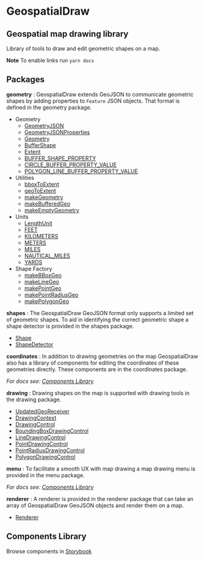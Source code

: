 # GeospatialDraw
## Geospatial map drawing library

Library of tools to draw and edit geometric shapes on a map.

**Note** To enable links run `yarn docs`

## Packages

**geometry**
:  GeospatialDraw extends GeoJSON to communicate geometric shapes by adding properties to `Feature` JSON objects. That format is defined in the geometry package.

 * Geometry
   * [GeometryJSON](https://unpkg.com/geospatialdraw@0.4.0/target/storybook/docs/modules/_geometry_geometry_.html#geometryjson)
   * [GeometryJSONProperties](https://unpkg.com/geospatialdraw@0.4.0/target/storybook/docs/modules/_geometry_geometry_.html#geometryjsonproperties)
   * [Geometry](https://unpkg.com/geospatialdraw@0.4.0/target/storybook/docs/modules/_geometry_geometry_.html#geometry)
   * [BufferShape](https://unpkg.com/geospatialdraw@0.4.0/target/storybook/docs/modules/_geometry_geometry_.html#buffershape)
   * [Extent](https://unpkg.com/geospatialdraw@0.4.0/target/storybook/docs/modules/_geometry_geometry_.html#extent)
   * [BUFFER_SHAPE_PROPERTY](https://unpkg.com/geospatialdraw@0.4.0/target/storybook/docs/modules/_geometry_geometry_.html#buffer_shape_property)
   * [CIRCLE_BUFFER_PROPERTY_VALUE](https://unpkg.com/geospatialdraw@0.4.0/target/storybook/docs/modules/_geometry_geometry_.html#circle_buffer_property_value)
   * [POLYGON_LINE_BUFFER_PROPERTY_VALUE](https://unpkg.com/geospatialdraw@0.4.0/target/storybook/docs/modules/_geometry_geometry_.html#polygon_line_buffer_property_value)
 * Utilities
   * [bboxToExtent](https://unpkg.com/geospatialdraw@0.4.0/target/storybook/docs/modules/_geometry_utilities_.html#bboxtoextent)
   * [geoToExtent](https://unpkg.com/geospatialdraw@0.4.0/target/storybook/docs/modules/_geometry_utilities_.html#geotoextent)
   * [makeGeometry](https://unpkg.com/geospatialdraw@0.4.0/target/storybook/docs/modules/_geometry_utilities_.html#makegeometry)
   * [makeBufferedGeo](https://unpkg.com/geospatialdraw@0.4.0/target/storybook/docs/modules/_geometry_utilities_.html#makebufferedgeo)
   * [makeEmptyGeometry](https://unpkg.com/geospatialdraw@0.4.0/target/storybook/docs/modules/_geometry_utilities_.html#makeemptygeometry)
 * Units
   * [LengthUnit](https://unpkg.com/geospatialdraw@0.4.0/target/storybook/docs/modules/_geometry_units_.html#lengthunit)
   * [FEET](https://unpkg.com/geospatialdraw@0.4.0/target/storybook/docs/modules/_geometry_units_.html#feet)
   * [KILOMETERS](https://unpkg.com/geospatialdraw@0.4.0/target/storybook/docs/modules/_geometry_units_.html#kilometers)
   * [METERS](https://unpkg.com/geospatialdraw@0.4.0/target/storybook/docs/modules/_geometry_units_.html#meters)
   * [MILES](https://unpkg.com/geospatialdraw@0.4.0/target/storybook/docs/modules/_geometry_units_.html#miles)
   * [NAUTICAL_MILES](https://unpkg.com/geospatialdraw@0.4.0/target/storybook/docs/modules/_geometry_units_.html#nautical_miles)
   * [YARDS](https://unpkg.com/geospatialdraw@0.4.0/target/storybook/docs/modules/_geometry_units_.html#yards)
 * Shape Factory
   * [makeBBoxGeo](https://unpkg.com/geospatialdraw@0.4.0/target/storybook/docs/modules/_geometry_shape_factory_.html#makebboxgeo)
   * [makeLineGeo](https://unpkg.com/geospatialdraw@0.4.0/target/storybook/docs/modules/_geometry_shape_factory_.html#makelinegeo)
   * [makePointGeo](https://unpkg.com/geospatialdraw@0.4.0/target/storybook/docs/modules/_geometry_shape_factory_.html#makepointgeo)
   * [makePointRadiusGeo](https://unpkg.com/geospatialdraw@0.4.0/target/storybook/docs/modules/_geometry_shape_factory_.html#makepointradiusgeo)
   * [makePolygonGeo](https://unpkg.com/geospatialdraw@0.4.0/target/storybook/docs/modules/_geometry_shape_factory_.html#makepolygongeo)

**shapes**
: The GeospatialDraw GeoJSON format only supports a limited set of geometric shapes. To aid in identifying the correct geometric shape a shape detector is provided in the shapes package.

 * [Shape](https://unpkg.com/geospatialdraw@0.4.0/target/storybook/docs/modules/_shape_utils_shape_.html#shape)
 * [ShapeDetector](https://unpkg.com/geospatialdraw@0.4.0/target/storybook/docs/classes/_shape_utils_shape_detector_.shapedetector.html)

**coordinates**
: In addition to drawing geometries on the map GeospatialDraw also has a library of components for editing the coordinates of these geometries directly. These components are in the coordinates package.

*For docs see: [Components Library](#components-library)*

**drawing**
: Drawing shapes on the map is supported with drawing tools in the drawing package.

 * [UpdatedGeoReceiver](https://unpkg.com/geospatialdraw@0.4.0/target/storybook/docs/modules/_drawing_controls_geo_receiver_.html#updatedgeoreceiver)
 * [DrawingContext](https://unpkg.com/geospatialdraw@0.4.0/target/storybook/docs/classes/_drawing_controls_drawing_context_.drawingcontext.html)
 * [DrawingControl](https://unpkg.com/geospatialdraw@0.4.0/target/storybook/docs/interfaces/_drawing_controls_drawing_control_.drawingcontrol.html)
 * [BoundingBoxDrawingControl](https://unpkg.com/geospatialdraw@0.4.0/target/storybook/docs/classes/_drawing_controls_bounding_box_drawing_control_.boundingboxdrawingcontrol.html)
 * [LineDrawingControl](https://unpkg.com/geospatialdraw@0.4.0/target/storybook/docs/classes/_drawing_controls_line_drawing_control_.linedrawingcontrol.html)
 * [PointDrawingControl](https://unpkg.com/geospatialdraw@0.4.0/target/storybook/docs/classes/_drawing_controls_point_drawing_control_.pointdrawingcontrol.html)
 * [PointRadiusDrawingControl](https://unpkg.com/geospatialdraw@0.4.0/target/storybook/docs/classes/_drawing_controls_point_radius_drawing_control_.pointradiusdrawingcontrol.html)
 * [PolygonDrawingControl](https://unpkg.com/geospatialdraw@0.4.0/target/storybook/docs/classes/_drawing_controls_polygon_drawing_control_.polygondrawingcontrol.html)

**menu**
: To facilitate a smooth UX with map drawing a map drawing menu is provided in the menu package.

*For docs see: [Components Library](#components-library)*

**renderer**
: A renderer is provided in the renderer package that can take an array of GeospatialDraw GeoJSON objects and render them on a map.

 * [Renderer](https://unpkg.com/geospatialdraw@0.4.0/target/storybook/docs/classes/_renderer_renderer_.renderer.html)

## Components Library

Browse components in [Storybook](https://unpkg.com/geospatialdraw@0.4.0/target/storybook/index.html)
